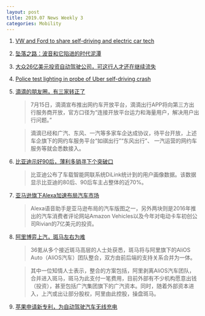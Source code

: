 ```yaml
---
layout: post
title: 2019.07 News Weekly 3
categories: Mobility
---
```


1. [VW and Ford to share self-driving and electric car tech](https://www.irishtimes.com/business/transport-and-tourism/vw-and-ford-to-share-self-driving-and-electric-car-tech-1.3954829)

2. [坠落之路：波音和它陷进的时代泥潭](https://www.huxiu.com/article/308569.html)

3. [大众26亿美元投资自动驾驶公司，可这行人才还在继续流失](https://36kr.com/p/5225425)

4. [Police test lighting in probe of Uber self-driving crash](https://abcnews.go.com/Technology/wireStory/police-test-lighting-probe-uber-driving-crash-64326305)

5. [滴滴的朋友圈，有三家转正了](https://www.huxiu.com/article/308807.html)

    > 7月15日，滴滴宣布推出网约车开放平台，滴滴出行APP将向第三方出行服务商开放，官方口径为“连接开放平台运力和海量用户，解决用户出行问题。”

    > 滴滴已经和广汽、东风、一汽等多家车企达成协议，待平台开放，上述车企旗下的网约车服务平台“如祺出行”“东风出行”、 一汽运营的网约车服务等就会悉数接入。

 6. [比亚迪示好90后，薄利多销寻下个突破口](https://36kr.com/p/5226155)

    > 比亚迪公布了车载智能网联系统DiLink统计到的用户画像数据。该数据显示比亚迪的80后、90后车主占整体的近70%。

7. [亚马逊旗下Alexa加速布局汽车市场](https://36kr.com/p/5226122)

    > Alexa语音助手是亚马逊布局的汽车版图之一，另外两块则是2016年推出的汽车消费者评论网站Amazon Vehicles以及今年对电动卡车初创公司Rivian的7亿美元的投资。

8. [阿里博弈上汽，斑马左右为难](https://36kr.com/p/5224098)

    > 36氪从多个接近斑马高层的人士处获悉，斑马将与阿里旗下的AliOS Auto（AliOS汽车）团队整合，双方由前后端的支持关系合并为一体。

    > 其中一位知情人士表示，整合的方案包括，阿里剥离AliOS汽车团队，合并进入斑马，斑马为此支付一笔费用，目前外部有不少机构愿意出钱（投资），甚至包括广汽集团旗下的广汽资本。同时，随着外部资本进入，上汽或出让部分股权，阿里由此控股，操盘斑马。

9. [苹果申请新专利，为自动驾驶汽车无线充电](https://36kr.com/p/5226079)